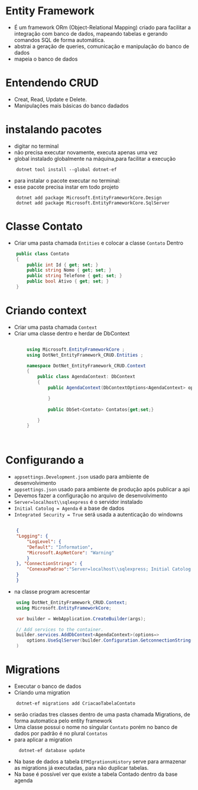 # Entity Framework
* É um framework ORm (Object-Relational Mapping) criado para facilitar a integração com banco de dados, mapeando tabelas e gerando comandos SQL de forma automática.
* abstrai a geração de queries, comunicação e manipulação do banco de dados
* mapeia o banco de dados
# Entendendo CRUD
* Creat, Read, Update e Delete.
* Manipulações mais básicas do banco dadados
# instalando pacotes

* digitar no terminal
* não precisa executar novamente, executa apenas uma vez
* global instalado globalmente na máquina,para facilitar a execução

```console
    dotnet tool install --global dotnet-ef
```
* para instalar o pacote  executar no terminal:
* esse pacote precisa instar em todo projeto
```console
    dotnet add package Microsoft.EntityFrameworkCore.Design
    dotnet add package Microsoft.EntityFrameworkCore.SqlServer
```
# Classe Contato
* Criar uma pasta chamada `Entities` e colocar a classe `Contato`  Dentro
```csharp
    public class Contato
    {
        public int Id { get; set; } 
        public string Nomo { get; set; }
        public string Telefone { get; set; }
        public bool Ativo { get; set; }
    }
```
# Criando context
* Criar uma pasta chamada `Context` 
* Criar uma classe dentro e herdar de DbContext
```csharp

        using Microsoft.EntityFrameworkCore ;
        using DotNet_EntityFramework_CRUD.Entities ; 

        namespace DotNet_EntityFramework_CRUD.Context
        {
            public class AgendaContext: DbContext
            {
                public AgendaContext(DbContextOptions<AgendaContext> options):base(options){

                }
                
                public DbSet<Contato> Contatos{get;set;}

            }
        }

        
```

# Configurando a 

* `appsettings.Development.json` usado para ambiente de desenvolvimento
* `appsettings.json` usado para ambiente de produção após publicar a api
* Devemos fazer a configuração no arquivo de desenvolvimento
* `Server=localhost\\sqlexpress` é o servidor instalado
* `Initial Catolog = Agenda` é a base de dados
* `Integrated Security = True`  será usada a autenticação do windowns

```json

    {
    "Logging": {
        "LogLevel": {
        "Default": "Information",
        "Microsoft.AspNetCore": "Warning"
        }
    }, "ConnectionStrings": {
        "ConexaoPadrao":"Server=localhost\\sqlexpress; Initial Catolog = Agenda; Integrated Security = True"
    }
    }

```
* na classe program acrescentar

```csharp
    using DotNet_EntityFramework_CRUD.Context;
    using Microsoft.EntityFrameworkCore;

    var builder = WebApplication.CreateBuilder(args);

    // Add services to the container.
    builder.services.AddDbContext<AgendaContext>(options=>
        options.UseSqlServer(builder.Configuration.GetconnectionString("ConexaoPadrao"))
    )
```
# Migrations
* Executar o banco de dados
* Criando uma migration
```console
    dotnet-ef migrations add CriacaoTabelaContato
```
* serão criadas tres classes dentro de uma pasta chamada Migrations, de forma automatica pelo entity framework
* Uma classe possui o nome no singular `Contato` porém no banco de dados por padrão é no plural `Contatos`
* para aplicar a migration
```console
     dotnet-ef database update
```
* Na base de dados a tabela `EFMIgrationsHistory` serve para armazenar as migrations já executadas, para não duplicar tabelas.
* Na base é possível ver que existe a tabela Contado dentro da base agenda